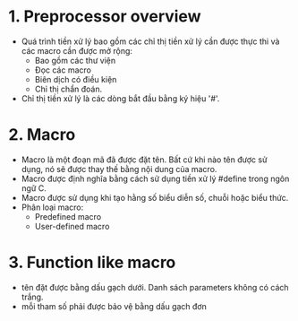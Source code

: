 # 1. Preprocessor overview
- Quá trình tiền xử lý bao gồm các chỉ thị tiền xử lý cần được thực thi và các macro cần được mở rộng:
    + Bao gồm các thư viện 
    + Đọc các macro 
    + Biên dịch có điều kiện
    + Chỉ thị chẩn đoán.
- Chỉ thị tiền xử lý là các dòng bắt đầu bằng ký hiệu '#'.

# 2. Macro 
- Macro là một đoạn mã đã được đặt tên. Bất cứ khi nào tên được sử dụng, nó sẽ được thay thế bằng nội dung của macro.
- Macro được định nghĩa bằng cách sử dụng tiền xử lý #define trong ngôn ngữ C.
- Macro được sử dụng khi tạo hằng số biểu diễn số, chuỗi hoặc biểu thức.
- Phân loại macro: 
    + Predefined macro
    + User-defined macro
# 3. Function like macro 
- tên đặt được bằng dấu gạch dưới. Danh sách parameters không có cách trắng.
- mỗi tham số phải được bảo vệ bằng dấu gạch đơn
